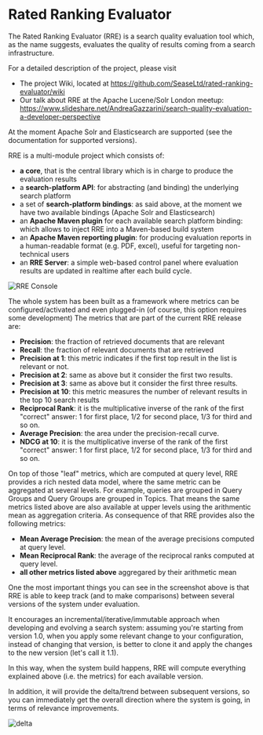 # Rated Ranking Evaluator

The Rated Ranking Evaluator (RRE) is a search quality evaluation tool which, as the name suggests, evaluates the quality of results coming from a search infrastructure. 

For a detailed description of the project, please visit

* The project Wiki, located at https://github.com/SeaseLtd/rated-ranking-evaluator/wiki   
* Our talk about RRE at the Apache Lucene/Solr London meetup: https://www.slideshare.net/AndreaGazzarini/search-quality-evaluation-a-developer-perspective   

At the moment Apache Solr and Elasticsearch are supported (see the documentation for supported versions). 

RRE is a multi-module project which consists of:

* **a core**, that is the central library which is in charge to produce the evaluation results
* a **search-platform API**: for abstracting (and binding) the underlying search platform
* a set of **search-platform bindings**: as said above, at the moment we have two available bindings (Apache Solr and Elasticsearch)
* an **Apache Maven plugin** for each available search platform binding: which allows to inject RRE into a Maven-based build system
* an **Apache Maven reporting plugin**: for producing evaluation reports in a human-readable format (e.g. PDF, excel), useful for targeting non-technical users 
* an **RRE Server**: a simple web-based control panel where evaluation results are updated in realtime after each build cycle. 

![RRE Console](https://user-images.githubusercontent.com/7569632/41497947-0c09516e-7161-11e8-8684-13dfc75ef4ba.png)

The whole system has been built as a framework where metrics can be configured/activated and even plugged-in (of course, this option requires some development)
The metrics that are part of the current RRE release are: 

* **Precision**: the fraction of retrieved documents that are relevant
* **Recall**: the fraction of relevant documents that are retrieved
* **Precision at 1**: this metric indicates if the first top result in the list is relevant or not.
* **Precision at 2**: same as above but it consider the first two results. 
* **Precision at 3**: same as above but it consider the first three results. 
* **Precision at 10**: this metric measures the number of relevant results in the top 10 search results
* **Reciprocal Rank**: it is the multiplicative inverse of the rank of the first "correct" answer: 1 for first place, 1/2 for second place, 1/3 for third and so on. 
* **Average Precision**: the area under the precision-recall curve.
* **NDCG at 10**: it is the multiplicative inverse of the rank of the first "correct" answer: 1 for first place, 1/2 for second place, 1/3 for third and so on. 

On top of those "leaf" metrics, which are computed at query level, RRE provides a rich nested data model, where the same metric can be aggregated at several levels.
For example, queries are grouped in Query Groups and Query Groups are grouped in Topics. 
That means the same metrics listed above are also available at upper levels using the arithmentic mean as aggregation criteria. 
As consequence of that RRE provides also the following metrics:  

* **Mean Average Precision**: the mean of the average precisions computed at query level. 
* **Mean Reciprocal Rank**: the average of the reciprocal ranks computed at query level.
* **all other metrics listed above** aggregared by their arithmetic mean

One the most important things you can see in the screenshot above is that RRE is able to keep track (and to make comparisons) between several versions of the system under evaluation. 

It encourages an incremental/iterative/immutable approach when developing and evolving a search system: assuming you're starting from version 1.0, when you apply some relevant change to your configuration, 
instead of changing that version, is better to clone it and apply the changes to the new version (let's call it 1.1). 

In this way, when the system build happens, RRE will compute everything explained above (i.e. the metrics) for each available version.   

In addition, it will provide the delta/trend between subsequent versions, so you can immediately get the overall direction where the system is going, in terms of relevance improvements. 

![delta](https://user-images.githubusercontent.com/7569632/41497997-5e9d2c4c-7162-11e8-9304-d8f529b6a9eb.png)
